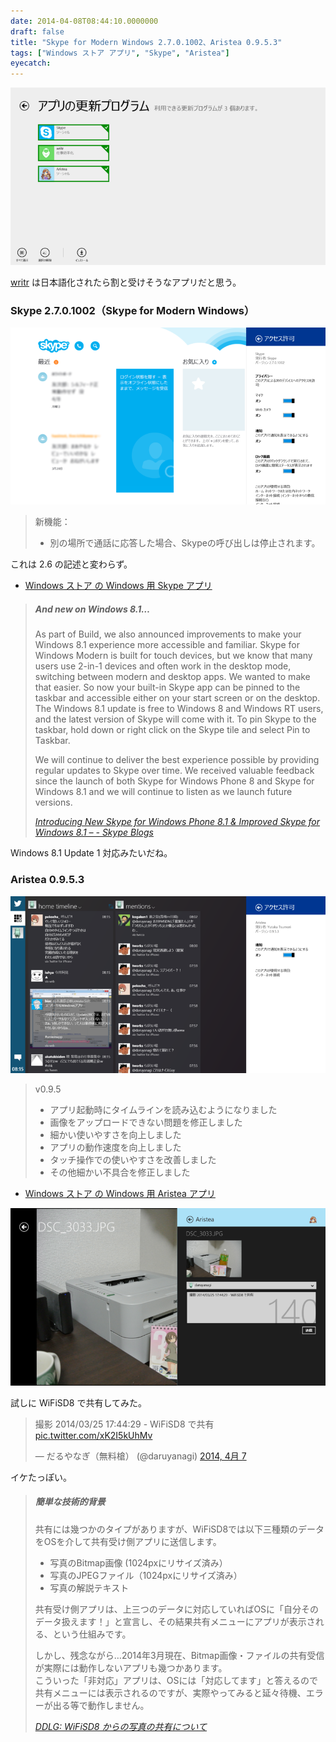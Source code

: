 ```yaml
---
date: 2014-04-08T08:44:10.0000000
draft: false
title: "Skype for Modern Windows 2.7.0.1002、Aristea 0.9.5.3"
tags: ["Windows ストア アプリ", "Skype", "Aristea"]
eyecatch: 
---
```

<p><span itemscope itemtype="http://schema.org/Photograph"><img src="20140408082630.png" alt="f:id:daruyanagi:20140408082630p:plain" title="f:id:daruyanagi:20140408082630p:plain" class="hatena-fotolife" itemprop="image"></span></p><p><a href="http://apps.microsoft.com/windows/ja-jp/app/writr-beta/6b3bef0b-95ea-41ff-afad-2b5ac551c432">writr</a> は日本語化されたら割と受けそうなアプリだと思う。</p>

<div class="section">
<h3>Skype 2.7.0.1002（Skype for Modern Windows）</h3>
<p><span itemscope itemtype="http://schema.org/Photograph"><img src="20140408083139.png" alt="f:id:daruyanagi:20140408083139p:plain" title="f:id:daruyanagi:20140408083139p:plain" class="hatena-fotolife" itemprop="image"></span><br />
</p>

<blockquote>
<p>新機能： </p>

<ul>
<li>別の場所で通話に応答した場合、Skypeの呼び出しは停止されます。</li>
</ul>
</blockquote>
<p>これは 2.6 の記述と変わらず。</p>

<ul>
<li><a href="http://apps.microsoft.com/windows/ja-jp/app/skype/5e19cc61-8994-4797-bdc7-c21263f6282b">Windows &#x30B9;&#x30C8;&#x30A2; &#x306E; Windows &#x7528; Skype &#x30A2;&#x30D7;&#x30EA;</a></li>
</ul>
<blockquote cite="http://blogs.skype.com/2014/04/02/introducing-the-new-skype-for-windows-phone-8-1-and-improved-skype-for-windows-8-1/">

<div class="section">
<h5>And new on Windows 8.1…</h5>
<p>As part of Build, we also announced improvements to make your Windows 8.1 experience more accessible and familiar. Skype for Windows Modern is built for touch devices, but we know that many users use 2-in-1 devices and often work in the desktop mode, switching between modern and desktop apps. We wanted to make that easier. So now your built-in Skype app can be pinned to the taskbar and accessible either on your start screen or on the desktop. The Windows 8.1 update is free to Windows 8 and Windows RT users, and the latest version of Skype will come with it. To pin Skype to the taskbar, hold down or right click on the Skype tile and select Pin to Taskbar.</p><p>We will continue to deliver the best experience possible by providing regular updates to Skype over time. We received valuable feedback since the launch of both Skype for Windows Phone 8 and Skype for Windows 8.1 and we will continue to listen as we launch future versions.</p>

</div>
<cite><a href="http://blogs.skype.com/2014/04/02/introducing-the-new-skype-for-windows-phone-8-1-and-improved-skype-for-windows-8-1/">Introducing New Skype for Windows Phone 8.1 &amp; Improved Skype for Windows 8.1 &ndash; - Skype Blogs</a></cite>
</blockquote>
<p>Windows 8.1 Update 1 対応みたいだね。</p>

</div>
<div class="section">
<h3>Aristea 0.9.5.3</h3>
<p><span itemscope itemtype="http://schema.org/Photograph"><img src="20140408083311.png" alt="f:id:daruyanagi:20140408083311p:plain" title="f:id:daruyanagi:20140408083311p:plain" class="hatena-fotolife" itemprop="image"></span><br />
</p>

<blockquote>
<p>v0.9.5</p>

<ul>
<li>アプリ起動時にタイムラインを読み込むようになりました</li>
<li>画像をアップロードできない問題を修正しました</li>
<li>細かい使いやすさを向上しました</li>
<li>アプリの動作速度を向上しました</li>
<li>タッチ操作での使いやすさを改善しました</li>
<li>その他細かい不具合を修正しました</li>
</ul>
</blockquote>

<ul>
<li><a href="http://apps.microsoft.com/windows/ja-jp/app/aristea/88e09e92-fdc4-4510-96d9-649f20ad8ecf">Windows &#x30B9;&#x30C8;&#x30A2; &#x306E; Windows &#x7528; Aristea &#x30A2;&#x30D7;&#x30EA;</a></li>
</ul><p><span itemscope itemtype="http://schema.org/Photograph"><img src="20140408084037.png" alt="f:id:daruyanagi:20140408084037p:plain" title="f:id:daruyanagi:20140408084037p:plain" class="hatena-fotolife" itemprop="image"></span></p><p>試しに WiFiSD8 で共有してみた。</p><p><blockquote class="twitter-tweet" lang="ja"><p>撮影 2014/03/25 17:44:29 - WiFiSD8 で共有 <a href="http://t.co/xK2I5kUhMv">pic.twitter.com/xK2I5kUhMv</a></p>&mdash; だるやなぎ（無料槍） (@daruyanagi) <a href="https://twitter.com/daruyanagi/statuses/453315567617712128">2014, 4月 7</a></blockquote><script async src="//platform.twitter.com/widgets.js" charset="utf-8"></script></p><p>イケたっぽい。</p>

<blockquote cite="http://ddlgjp.blogspot.jp/2014/03/wifisd8.html">

<div class="section">
<h5>簡単な技術的背景</h5>
<p>共有には幾つかのタイプがありますが、WiFiSD8では以下三種類のデータをOSを介して共有受け側アプリに送信します。</p>

<ul>
<li>写真のBitmap画像 (1024pxにリサイズ済み）</li>
<li>写真のJPEGファイル（1024pxにリサイズ済み）</li>
<li>写真の解説テキスト</li>
</ul><p>共有受け側アプリは、上三つのデータに対応していればOSに「自分そのデータ扱えます！」と宣言し、その結果共有メニューにアプリが表示される、という仕組みです。</p><p>しかし、残念ながら…2014年3月現在、Bitmap画像・ファイルの共有受信が実際には動作しないアプリも幾つかあります。<br />
こういった「非対応」アプリは、OSには「対応してます」と答えるので共有メニューには表示されるのですが、実際やってみると延々待機、エラーが出る等で動作しません。</p>

</div>
<cite><a href="http://ddlgjp.blogspot.jp/2014/03/wifisd8.html">DDLG: WiFiSD8 &#x304B;&#x3089;&#x306E;&#x5199;&#x771F;&#x306E;&#x5171;&#x6709;&#x306B;&#x3064;&#x3044;&#x3066;</a></cite>
</blockquote>

</div>
